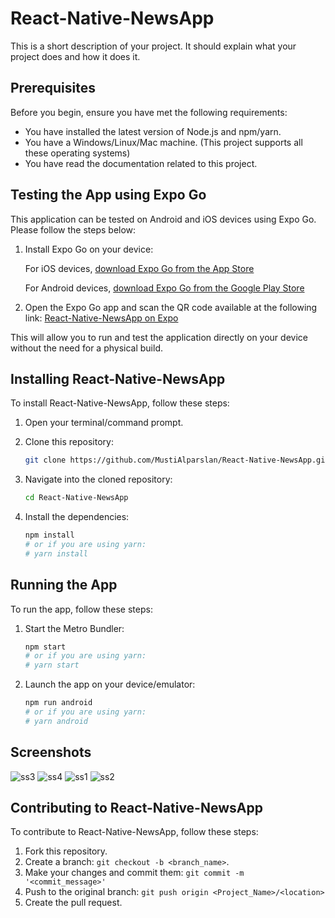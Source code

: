 # React-Native-NewsApp

This is a short description of your project. It should explain what your project does and how it does it.

## Prerequisites

Before you begin, ensure you have met the following requirements:

* You have installed the latest version of Node.js and npm/yarn.
* You have a Windows/Linux/Mac machine. (This project supports all these operating systems)
* You have read the documentation related to this project.

## Testing the App using Expo Go

This application can be tested on Android and iOS devices using Expo Go. Please follow the steps below:

1. Install Expo Go on your device:

   For iOS devices, [download Expo Go from the App Store](https://apps.apple.com/us/app/expo-go/id982107779)

   For Android devices, [download Expo Go from the Google Play Store](https://play.google.com/store/apps/details?id=host.exp.exponent&hl=tr&gl=US)

2. Open the Expo Go app and scan the QR code available at the following link: [React-Native-NewsApp on Expo](https://expo.dev/@mustafabatu/newsApp?serviceType=classic&distribution=expo-go)

This will allow you to run and test the application directly on your device without the need for a physical build.

## Installing React-Native-NewsApp

To install React-Native-NewsApp, follow these steps:

1. Open your terminal/command prompt.

2. Clone this repository:

    ```bash
    git clone https://github.com/MustiAlparslan/React-Native-NewsApp.git
    ```

3. Navigate into the cloned repository:

    ```bash
    cd React-Native-NewsApp
    ```

4. Install the dependencies:

    ```bash
    npm install
    # or if you are using yarn:
    # yarn install
    ```

## Running the App

To run the app, follow these steps:

1. Start the Metro Bundler:

    ```bash
    npm start
    # or if you are using yarn:
    # yarn start
    ```

2. Launch the app on your device/emulator:

    ```bash
    npm run android
    # or if you are using yarn:
    # yarn android
    ```

## Screenshots

![ss3](https://github.com/MustiAlparslan/React-Native-NewsApp/assets/98889289/384a5da6-47a7-4195-9e5f-01d0e369568b)
![ss4](https://github.com/MustiAlparslan/React-Native-NewsApp/assets/98889289/f1b24598-7c85-4ead-b88d-7f8d70974c37)
![ss1](https://github.com/MustiAlparslan/React-Native-NewsApp/assets/98889289/f88f0647-d460-4b59-8986-589710eb23aa)
![ss2](https://github.com/MustiAlparslan/React-Native-NewsApp/assets/98889289/a4d5408e-ce14-41a6-b572-73a3e50bafe1)


## Contributing to React-Native-NewsApp

To contribute to React-Native-NewsApp, follow these steps:

1. Fork this repository.
2. Create a branch: `git checkout -b <branch_name>`.
3. Make your changes and commit them: `git commit -m '<commit_message>'`
4. Push to the original branch: `git push origin <Project_Name>/<location>`
5. Create the pull request.
